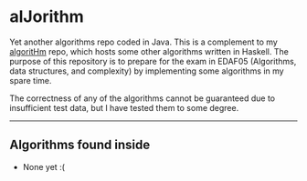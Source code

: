 # alJorithm
Yet another algorithms repo coded in Java. This is a complement to my [algoritHm](https://www.github.com/mikael-ros/algorithm) repo, which hosts some other algorithms written in Haskell. The purpose of this repository is to prepare for the exam in EDAF05 (Algorithms, data structures, and complexity) by implementing some algorithms in my spare time.

The correctness of any of the algorithms cannot be guaranteed due to insufficient test data, but I have tested them to some degree.

---

## Algorithms found inside
- None yet :(

